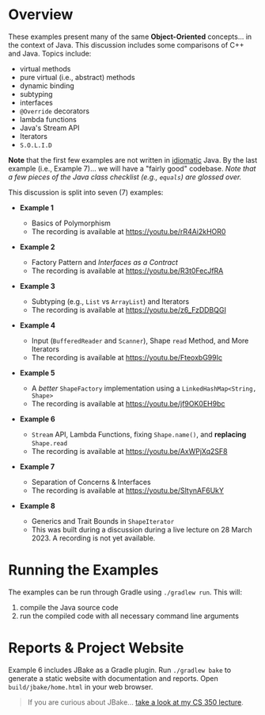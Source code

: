 # Overview

These examples present many of the same **Object-Oriented** concepts... in the
context of Java. This discussion includes some comparisons of C++ and Java.
Topics include:

  - virtual methods
  - pure virtual (i.e., abstract) methods
  - dynamic binding
  - subtyping
  - interfaces
  - `@Override` decorators
  - lambda functions
  - Java's Stream API
  - Iterators
  - `S.O.L.I.D`

**Note** that the first few examples are not written in
[idiomatic](http://www.merriam-webster.com/dictionary/idiomatic) Java. By the
last example (i.e., Example 7)... we will have a "fairly good" codebase. *Note
that a few pieces of the Java class checklist (e.g., `equals`) are glossed
over.*

This discussion is split into seven (7) examples:

  - **Example 1**
    - Basics of Polymorphism
    - The recording is available at <https://youtu.be/rR4Ai2kHOR0>

  - **Example 2**
    - Factory Pattern and *Interfaces as a Contract*
    - The recording is available at <https://youtu.be/R3t0FecJfRA>

  - **Example 3**
    - Subtyping (e.g., `List` vs `ArrayList`) and Iterators
    - The recording is available at <https://youtu.be/z6_FzDDBQGI>

  - **Example 4** 
    - Input (`BufferedReader` and `Scanner`), Shape `read` Method, and More
      Iterators
    - The recording is available at <https://youtu.be/FteoxbG99Ic>

  - **Example 5**
    - A *better* `ShapeFactory` implementation using a `LinkedHashMap<String, Shape>`
    - The recording is available at <https://youtu.be/jf9OK0EH9bc>

  - **Example 6**
    - `Stream` API, Lambda Functions, fixing `Shape.name()`, and **replacing**
      `Shape.read`
    - The recording is available at <https://youtu.be/AxWPjXq2SF8>

  - **Example 7**
    - Separation of Concerns & Interfaces
    - The recording is available at <https://youtu.be/SltynAF6UkY>

  - **Example 8**
    - Generics and Trait Bounds in `ShapeIterator`
    - This was built during a discussion during a live lecture on 28 March
      2023. A recording is not yet available.


# Running the Examples

The examples can be run through Gradle using `./gradlew run`. This will:

  1. compile the Java source code
  2. run the compiled code with all necessary command line arguments


# Reports & Project Website

Example 6 includes JBake as a Gradle plugin. Run `./gradlew bake` to generate
a static website with documentation and reports. Open `build/jbake/home.html`
in your web browser.

> If you are curious about JBake... [take a look at my CS 350
> lecture](https://github.com/cstkennedy/cs350-examples/tree/master/Gradle-2-Reports).

